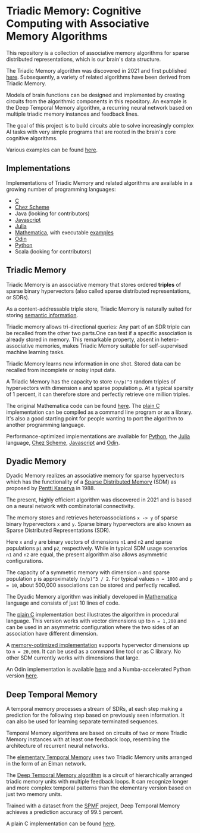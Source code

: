 # Triadic Memory: Cognitive Computing with Associative Memory Algorithms

This repository is a collection of associative memory algorithms for sparse distributed representations, which is our brain's data structure.

The Triadic Memory algorithm was discovered in 2021 and first published [here](https://github.com/PeterOvermann/Writings/blob/main/TriadicMemory.pdf).
Subsequently, a variety of related algorithms have been derived from Triadic Memory.

Models of brain functions can be designed and implemented by creating circuits from the algorithmic components in this repository. An example
is the Deep Temporal Memory algorithm, a recurring neural network based on multiple triadic memory instances and feedback lines.

The goal of this project is to build circuits able to solve increasingly complex AI tasks with very simple programs that are rooted in the brain's core cognitive algorithms.

Various examples can be found [here](Examples).


## Implementations 

Implementations of Triadic Memory and related algorithms are available in a growing number of programming languages:

- [C](C)
- [Chez Scheme](ChezScheme)
- Java (looking for contributors)
- [Javascript](Javascript)
- [Julia](Julia)
- [Mathematica](Mathematica), with executable [examples](Mathematica/Notebooks)
- [Odin](Odin)
- [Python](Python)
- Scala (looking for contributors)



## Triadic Memory

Triadic Memory is an associative memory that stores ordered **triples** of sparse binary hypervectors (also called sparse distributed representations, or SDRs).

As a content-addressable triple store, Triadic Memory is naturally suited for storing [semantic information](Examples/Triadic%20Memory%20-%20Semantic%20Triples%20and%20Analogies.pdf).

Triadic memory allows tri-directional queries: Any part of an SDR triple can be recalled from the other two parts.One can test if a specific association is already stored in memory. This remarkable property, absent in hetero-associative memories, makes Triadic Memory suitable for self-supervised machine learning tasks.

Triadic Memory learns new information in one shot. Stored data can be recalled from incomplete or noisy input data.

A Triadic Memory has the capacity to store `(n/p)^3` random triples of hypervectors with dimension `n` and sparse population `p`. At a typical sparsity of 1 percent, it can therefore store and perfectly retrieve one million triples.

The original Mathematica code can be found [here](Mathematica/triadicmemory.m). The [plain C](C/triadicmemory.c) implementation can be compiled as a command line program or as a library. It's also a good starting point for people wanting to port the algorithm to another programming language.

Performance-optimized implementations are available for [Python](Python/sdrsdm.py), the [Julia](Julia/triadicmemory.jl) language, [Chez Scheme](ChezScheme/triadicmemory.ss), 
[Javascript](Javascript/TriadicMemory.js) and [Odin](Odin/triadic/triadic_memory.odin). 



## Dyadic Memory

Dyadic Memory realizes an associative memory for sparse hypervectors which has the functionality
of a [Sparse Distributed Memory](https://en.wikipedia.org/wiki/Sparse_distributed_memory) (SDM) as proposed by [Pentti Kanerva](https://en.wikipedia.org/wiki/Pentti_Kanerva) in 1988.

The present, highly efficient algorithm was discovered in 2021 and is based on a neural network with combinatorial connectivity.

The memory stores and retrieves heteroassociations `x -> y` of sparse binary hypervectors `x` and `y`.
Sparse binary hypervectors are also known as Sparse Distributed Representations (SDR).

Here `x` and `y` are binary vectors of dimensions `n1` and `n2` and sparse populations `p1` and `p2`, respectively. 
While in typical SDM usage scenarios `n1` and `n2` are equal, the present algorithm also allows asymmetric configurations.

The capacity of a symmetric memory with dimension `n` and sparse population `p` is approximately `(n/p)^3 / 2`.
For typical values `n = 1000` and `p = 10`, about 500,000 associations can be stored and perfectly recalled.

The Dyadic Memory algorithm was initially developed in [Mathematica](Mathematica/dyadicmemory.m) language and consists of just 10 lines of code. 

The [plain C](C/triadicmemory.c) implementation best illustrates the algorithm in procedural language. This version works with vector dimensions up to `n = 1,200` and can be used in an asymmetric configuration where the two sides of an association have different dimension.

A [memory-optimized implementation](C/sparseassociativememory.c) supports hypervector dimensions up to `n = 20,000`. It can be used as a command line tool or as C library. No other SDM currently works with dimensions that large. 

An Odin implementation is available [here](Odin/triadic/triadic_memory.odin) and a Numba-accelerated Python version [here](Python/sdrsdm.py).



## Deep Temporal Memory

A temporal memory processes a stream of SDRs, at each step making a prediction for the following step based on previously seen information.
It can also be used for learning separate terminated sequences.

Temporal Memory algorithms are based on circuits of two or more Triadic Memory instances with at least one feedback loop, resembling the architecture of recurrent neural networks. 

The [elementary Temporal Memory](Examples/Temporal%20Memory%20Elementary%20Algorithm.pdf) uses two Triadic Memory units arranged in the form of an Elman network.

The [Deep Temporal Memory algorithm](Examples/Deep%20Temporal%20Memory%20-%20Introduction.pdf) is a circuit of hierarchically arranged triadic memory units with multiple feedback loops. It can recognize longer and more complex temporal patterns than the elementary version based on just two memory units. 

Trained with a dataset from the [SPMF](Examples/Deep%20Temporal%20Memory%20-%20SPMF%20Sequence%20Example.pdf) project, Deep Temporal Memory achieves a prediction accuracy of 99.5 percent.

A plain C implementation can be found [here](C/deeptemporalmemory.c).

